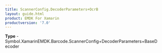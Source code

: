 ```yaml
---
title: ScannerConfig.DecoderParameters+OcrB
layout: guide.html
product: EMDK For Xamarin 
productversion: '7.0' 
---
```



**Type** - Symbol.XamarinEMDK.Barcode.ScannerConfig+DecoderParameters+BaseDecoder

